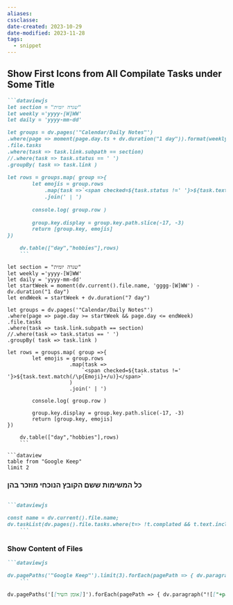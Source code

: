 ```yaml
---
aliases: 
cssclasse: 
date-created: 2023-10-29
date-modified: 2023-11-28
tags:
  - snippet
---
```


## Show First Icons from All Compilate Tasks under Some Title

```md
```dataviewjs
let section = "שגרה יומית"
let weekly ='yyyy-[W]WW'
let daily = 'yyyy-mm-dd'

let groups = dv.pages('"Calendar/Daily Notes"')
.where(page => moment(page.day.ts + dv.duration("1 day")).format(weekly) == dv.current().file.name)
.file.tasks
.where(task => task.link.subpath == section)  
//.where(task => task.status == ' ')
.groupBy( task => task.link )
 
let rows = groups.map( group =>{
		let emojis = group.rows
			.map(task =>`<span checked=${task.status !=' '}>${task.text.match(/\p{Emoji}+/u)}</span>` )
			.join(' | ')
		
		console.log( group.row )
		
		group.key.display = group.key.path.slice(-17, -3)
		return [group.key, emojis]	 
}) 

	dv.table(["day","hobbies"],rows)
    ```
```

```dataviewjs
let section = "שגרה יומית"
let weekly ='yyyy-[W]WW'
let daily = 'yyyy-mm-dd'
let startWeek = moment(dv.current().file.name, 'gggg-[W]WW') - dv.duration("1 day")
let endWeek = startWeek + dv.duration("7 day")
										
let groups = dv.pages('"Calendar/Daily Notes"')
.where(page => page.day >= startWeek && page.day <= endWeek)
.file.tasks
.where(task => task.link.subpath == section)  
//.where(task => task.status == ' ')
.groupBy( task => task.link )
 
let rows = groups.map( group =>{
		let emojis = group.rows
					.map(task =>
					 	`<span checked=${task.status !=' '}>${task.text.match(/\p{Emoji}+/u)}</span>` 
					)
					.join(' | ')
		
		console.log( group.row )
		
		group.key.display = group.key.path.slice(-17, -3)
		return [group.key, emojis]	 
}) 

	dv.table(["day","hobbies"],rows)
    ```

```dataview
table from "Google Keep"
limit 2
```

### כל המשימות ששם הקובץ הנוכחי מוזכר בהן

```md

```dataviewjs

const name = dv.current().file.name;
dv.taskList(dv.pages().file.tasks.where(t=> !t.complated && t.text.includes(name)))
    ```
```

### Show Content of Files

```md
```dataviewjs

dv.pagePaths('"Google Keep"').limit(3).forEach(pagePath => { dv.paragraph("![["+pagePath+"]]") })  
	```

```

```md
dv.pagePaths('[[אומן השיר]]').forEach(pagePath => { dv.paragraph("![["+pagePath+"]]") })
```
